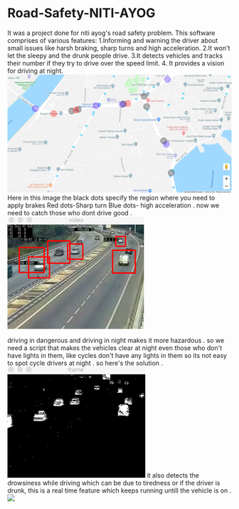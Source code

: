 # Road-Safety-NITI-AYOG
It was a project done for niti ayog's road safety problem. This software comprises of various features:
1.Informing and warning the driver about small issues like harsh braking, sharp turns and high acceleration.
2.It won't let the sleepy and the drunk people drive.
3.It detects vehicles and tracks their number if they try to drive over the speed limit.
4. It provides a vision for driving at night.
![](images/mapss.png)
Here in this image the black dots specify the region where you need to apply brakes
Red dots-Sharp turn 
Blue dots- high acceleration .
now we need to catch those who dont drive good .
![github-large](https://github.com/Stenzil/Road-Safety-NITI-AYOG/blob/master/images/Screen%20Shot%202018-08-28%20at%2010.06.10%20PM.png?raw=true)

driving in dangerous and driving in night makes it more hazardous .
so we need a script that makes the vehicles clear at night even those who don't have lights in them, like cycles don't have any lights in them so its not easy to spot cycle drivers at night . so here's the solution .
![github-large](https://github.com/Stenzil/Road-Safety-NITI-AYOG/blob/master/images/Screen%20Shot%202018-08-28%20at%2010.06.17%20PM.png?raw=true)
it also detects the drowsiness while driving which can be due to tiredness or if the driver is drunk, this is a real time feature which keeps running untill the vehicle is on .
![](images/Picture1.png.png)
